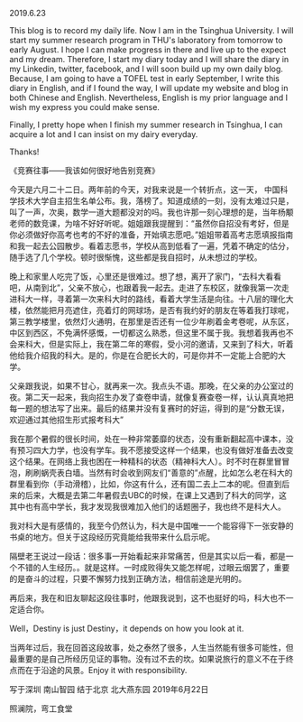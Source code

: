 2019.6.23

This blog is to record my daily life. Now I am in the Tsinghua University. I will start my summer research program in THU's laboratory from tomorrow to early August. I hope I can make progress in there and live up to the expect and my dream. Therefore, I start my diary today and I will share the diary in my Linkedin, twitter, facebook, and I will soon build up my own daily blog. Because, I am going to have a TOFEL test in early September, I write this diary in English, and if I found the way, I will update my website and blog in both Chinese and English. Nevertheless, English is my prior language and I wish my express you could make sense. 

Finally, I pretty hope when I finish my summer research in Tsinghua, I can acquire a lot and I can insist on my dairy everyday.

Thanks!









 《竞赛往事——我该如何很好地告别竞赛》

今天是六月二十二日。两年前的今天，对我来说是一个转折点，这一天， 中国科学技术大学自主招生名单公布。我，落榜了。知道成绩的一刻，没有太难过只是，叫了一声，次奥，数学一道大题都没对的吗。我也许那一刻心理想的是，当年杨颙老师的数竞课，为啥不好好听呢。姐姐跟我提醒到：“虽然你自招没有考好，但是你必须做好你高考也考的不好的准备，开始填志愿吧。”姐姐带着高考志愿填报指南和我一起去公园散步。看着志愿书，学校从高到低看了一遍，凭着不确定的估分，随手选了几个学校。顿时很惭愧，这些都是我自招时，从未想过的学校。

晚上和家里人吃完了饭，心里还是很难过。想了想，离开了家门，“去科大看看吧，从南到北”，父亲不放心，也跟着我一起去。走进了东校区，就像我第一次走进科大一样，寻着第一次来科大时的路线，看着大学生活是向往。十八层的理化大楼，依然能把月亮遮住，亮着灯的网球场，是否有我约好的朋友在等着我打球呢，第三教学楼里，依然灯火通明，在那里是否还有一位少年刷着金考卷呢，从东区，中区到西区，不免满怀感慨，一切都这么熟悉，但这里不属于我。我想着我再也不会来科大，但是实际上，我在第二年的寒假，受小河的邀请，又来到了科大，听着他给我介绍我的科大。是的，你是在合肥长大的，可是你并不一定能上合肥的大学。

父亲跟我说，如果不甘心，就再来一次。我点头不语。那晚，在父亲的办公室过的夜。第二天一起来，我向招生办发了查卷申请，就像复赛查卷一样，认认真真地把每一题的想法写了出来。最后的结果并没有复赛时的好运，得到的是“分数无误，欢迎通过其他招生形式报考科大”

我在那个暑假的很长时间，处在一种非常萎靡的状态，没有重新翻起高中课本，没有预习四大力学，也没有学车。我不愿接受这样一个结果，也没有做好准备去改变这个结果。在网络上我也困在一种精科的状态（精神科大人）。时不时在群里冒冒泡，刷刷蜗壳表白墙。当然有时会收到网友们“善意的”点醒，比如怎么老在科大的群里看到你（手动滑稽），比如，你这有什么，还有国二去上二本的呢。但直到后来的后来，大概是去第二年暑假去UBC的时候，在课上又遇到了科大的同学，这其中也有高中学长，我才发现我很难加入他们的话题圈子，我也终不是科大人。

我对科大是有感情的，我至今仍然认为，科大是中国唯一一个能容得下一张安静的书桌的地方。但关于这段经历究竟能给我带来什么启示呢。



隔壁老王说过一段话：很多事一开始看起来非常痛苦，但是其实以后一看，都是一个不错的人生经历。。就是这样。一时成败得失又能怎样呢，过眼云烟罢了，重要的是奋斗的过程，只要不懈努力找到正确方法，相信前途是光明的。

再后来，我在和旧友聊起这段往事时，他跟我说到，这不也挺好的吗，科大也不一定适合你。

Well，Destiny is just Destiny，it depends on how you look at it. 

当两年过后，我在回首这段故事，处之泰然了很多，人生当然能有很多可能性，但最重要的是自己所经历见证的事物。没有过不去的坎。如果说旅行的意义不在于终点而在于沿途的风景。Enjoy it with responsibility.

写于深圳 南山智园
结于北京 北大燕东园
2019年6月22日



照澜院，弯工食堂

